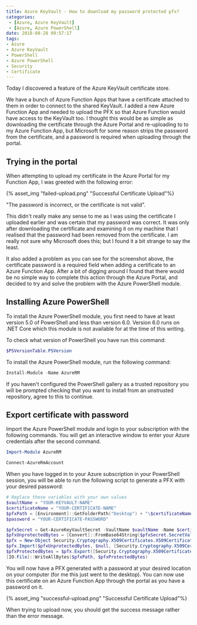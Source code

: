 ```yaml
---
title: Azure KeyVault - How to download my password protected pfx?
categories:
 - [Azure, Azure KeyVault]
 - [Azure, Azure PowerShell]
date: 2018-08-28 09:57:17
tags:
- Azure
- Azure KeyVault
- PowerShell
- Azure PowerShell
- Security
- Certificate
---
```


Today I discovered a feature of the Azure KeyVault certificate store.

We have a bunch of Azure Function Apps that have a certificate attached to them in order to connect to the shared KeyVault. I added a new Azure Function App and needed to upload the PFX so that Azure Function would have access to the KeyVault too. I thought this would be as simple as downloading the certificate through the Azure Portal and re-uploading to to my Azure Function App, but Microsoft for some reason strips the password from the certificate, and a password is required when uploading through the portal.

<!-- more -->

## Trying in the portal

When attempting to upload my certificate in the Azure Portal for my Function App, I was greeted with the following error:

{% asset_img "failed-upload.png" "Successful Certificate Upload"%}

"The password is incorrect, or the certificate is not valid".

This didn't really make any sense to me as I was using the certificate I uploaded earlier and was certain that my password was correct. It was only after downloading the certificate and examining it on my machine that I realised that the password had been removed from the certificate. I am really not sure why Microsoft does this; but I found it a bit strange to say the least.

It also added a problem as you can see for the screenshot above, the certificate password is a required field when adding a certificate to an Azure Function App. After a bit of digging around I found that there would be no simple way to complete this action through the Azure Portal, and decided to try and solve the problem with the Azure PowerShell module.

## Installing Azure PowerShell

To install the Azure PowerShell module, you first need to have at least version 5.0 of PowerShell and less than version 6.0. Version 6.0 runs on .NET Core which this module is not available for at the time of this writing.

To check what version of PowerShell you have run this command:

```powershell
$PSVersionTable.PSVersion
```

To install the Azure PowerShell module, run the following command:

```powershell
Install-Module -Name AzureRM
```
If you haven't configured the PowerShell gallery as a trusted repository you will be prompted checking that you want to install from an unstrusted repository, agree to this to continue.

## Export certificate with password

Import the Azure PowerShell module and login to your subscription with the following commands. You will get an interactive window to enter your Azure credentials after the second command.

```powershell
Import-Module AzureRM

Connect-AzureRmAccount
```

When you have logged in to your Azure subscription in your PowerShell session, you will be able to run the following script to generate a PFX with your desired password:

```powershell
# Replace these variables with your own values
$vaultName = "YOUR-KEYVAULT-NAME"
$certificateName = "YOUR-CERTIFICATE-NAME"
$pfxPath = [Environment]::GetFolderPath("Desktop") + "\$certificateName.pfx"
$password = "YOUR-CERTIFICATE-PASSWORD"

$pfxSecret = Get-AzureKeyVaultSecret -VaultName $vaultName -Name $certificateName
$pfxUnprotectedBytes = [Convert]::FromBase64String($pfxSecret.SecretValueText)
$pfx = New-Object Security.Cryptography.X509Certificates.X509Certificate2
$pfx.Import($pfxUnprotectedBytes, $null, [Security.Cryptography.X509Certificates.X509KeyStorageFlags]::Exportable)
$pfxProtectedBytes = $pfx.Export([Security.Cryptography.X509Certificates.X509ContentType]::Pkcs12, $password)
[IO.File]::WriteAllBytes($pfxPath, $pfxProtectedBytes)

```

You will now have a PFX generated with a password at your desired location on your computer (for me this just went to the desktop). You can now use this certificate on an Azure Function App through the portal as you have a password on it.

{% asset_img "successful-upload.png" "Successful Certificate Upload"%}

When trying to upload now, you should get the success message rather than the error message.